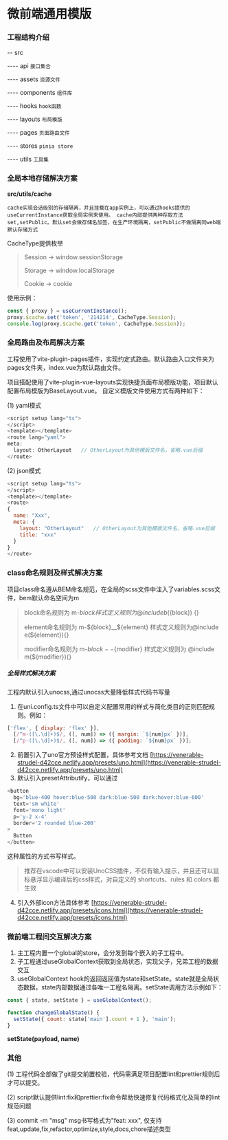 # 微前端通用模版

### 工程结构介绍

-- src

---- api `接口集合`

---- assets `资源文件`

---- components `组件库`

---- hooks `hook函数`

---- layouts `布局模版`

---- pages `页面路由文件`

---- stores `pinia store`

---- utils `工具集`

### 全局本地存储解决方案

**src/utils/cache**

`cache实现会话级别的存储隔离，并且挂载在app实例上，可以通过hooks提供的useCurrentInstance获取全局实例来使用。
cache内部提供两种存取方法set,setPublic。默认set会做存储名加签，在生产环境隔离，setPublic不做隔离同web端默认存储方式`

CacheType提供枚举

> Session -> window.sessionStorage
>
> Storage -> window.localStorage
>
> Cookie -> cookie

使用示例：

```javascript
const { proxy } = useCurrentInstance();
proxy.$cache.set('token', '214214', CacheType.Session);
console.log(proxy.$cache.get('token', CacheType.Session));
```

### 全局路由及布局解决方案

工程使用了vite-plugin-pages插件，实现约定式路由。默认路由入口文件夹为pages文件夹，index.vue为默认路由文件。

项目搭配使用了vite-plugin-vue-layouts实现快捷页面布局模版功能，项目默认配置布局模版为BaseLayout.vue。
自定义模版文件使用方式有两种如下：

(1) yaml模式

```javascript
<script setup lang="ts">
</script>
<template></template>
<route lang="yaml">
meta:
  layout: OtherLayout   // OtherLayout为其他模版文件名，省略.vue后缀
</route>
```

(2) json模式

```javascript
<script setup lang="ts">
</script>
<template></template>
<route>
{
  name: "Xxx",
  meta: {
    layout: "OtherLayout"   // OtherLayout为其他模版文件名，省略.vue后缀
    title: "xxx"
  }
}
</route>
```

### class命名规则及样式解决方案

项目class命名遵从BEM命名规范，在全局的scss文件中注入了variables.scss文件，bem默认命名空间为m

> block命名规则为 m-${block}  样式定义规则为@include b(${block}) {}
>
> element命名规则为 m-${block}__${element} 样式定义规则为@include e(${element}){}
>
> modifier命名规则为 m-${block}--${modifier} 样式定义规则为 @include m(${modifier}){}

##### 全局样式解决方案

工程内默认引入unocss,通过unocss大量降低样式代码书写量

1. 在uni.config.ts文件中可以自定义配置常用的样式与简化类目的正则匹配规则。例如：

```javascript
['flex', { display: 'flex' }],
  [/^m-([\.\d]+)$/, ([, num]) => ({ margin: `${num}px` })],
  [/^p-([\.\d]+)$/, ([, num]) => ({ padding: `${num}px` })];
```

2. 前置引入了uno官方预设样式配置，具体参考文档 [https://venerable-strudel-d42cce.netlify.app/presets/uno.html](https://venerable-strudel-d42cce.netlify.app/presets/uno.html)
3. 默认引入presetAttributify，可以通过

```javascript
<button
  bg='blue-400 hover:blue-500 dark:blue-500 dark:hover:blue-600'
  text='sm white'
  font='mono light'
  p='y-2 x-4'
  border='2 rounded blue-200'
>
  Button
</button>
```

这种属性的方式书写样式。

> 推荐在vscode中可以安装UnoCSS插件，不仅有输入提示，并且还可以鼠标悬浮显示编译后的css样式，对自定义的 shortcuts、rules 和 colors 都生效

4. 引入外部icon方法具体参考 [https://venerable-strudel-d42cce.netlify.app/presets/icons.html](https://venerable-strudel-d42cce.netlify.app/presets/icons.html)

### 微前端工程间交互解决方案

1. 主工程内置一个global的store，会分发到每个嵌入的子工程中。
2. 子工程通过useGlobalContext获取到全局状态，实现父子，兄弟工程的数据交互
3. useGlobalContext hook的返回返回值为state和setState。state就是全局状态数据，state内部数据通过各唯一工程名隔离。setState调用方法示例如下：

```javascript
const { state, setState } = useGlobalContext();

function changeGlobalState() {
  setState({ count: state['main'].count + 1 }, 'main');
}
```

**setState(payload, name)**

### 其他

(1) 工程代码全部做了git提交前置校验，代码需满足项目配置lint和prettier规则后才可以提交。

(2) script默认提供lint:fix和prettier:fix命令帮助快速修复代码格式化及简单的lint规范问题

(3) commit -m "msg" msg书写格式为"feat: xxx", 仅支持feat,update,fix,refactor,optimize,style,docs,chore描述类型
